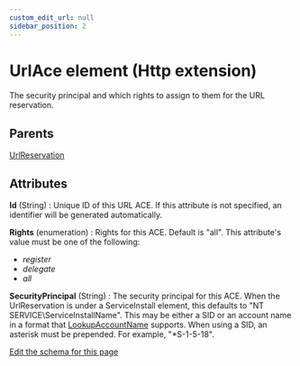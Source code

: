 ```yaml
---
custom_edit_url: null
sidebar_position: 2
---
```

# UrlAce element (Http extension)
The security principal and which rights to assign to them for the URL reservation.

## Parents
[UrlReservation](urlreservation.md)

## Attributes
**Id** (String)
  : Unique ID of this URL ACE. If this attribute is not specified, an identifier will be generated automatically.

**Rights** (enumeration)
  : Rights for this ACE. Default is "all". This attribute's value must be one of the following:
- *register*
- *delegate*
- *all*

**SecurityPrincipal** (String)
  : The security principal for this ACE. When the UrlReservation is under a ServiceInstall element, this defaults to "NT SERVICE\ServiceInstallName". This may be either a SID or an account name in a format that [LookupAccountName](https://learn.microsoft.com/en-us/windows/win32/api/winbase/nf-winbase-lookupaccountnamea) supports. When using a SID, an asterisk must be prepended.  For example, "*S-1-5-18".


[Edit the schema for this page](https://github.com/wixtoolset/web/blob/master/src/xsd4/http.xsd)
